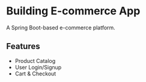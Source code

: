 # Building E-commerce App
A Spring Boot-based e-commerce platform.
## Features
- Product Catalog
- User Login/Signup
- Cart & Checkout
